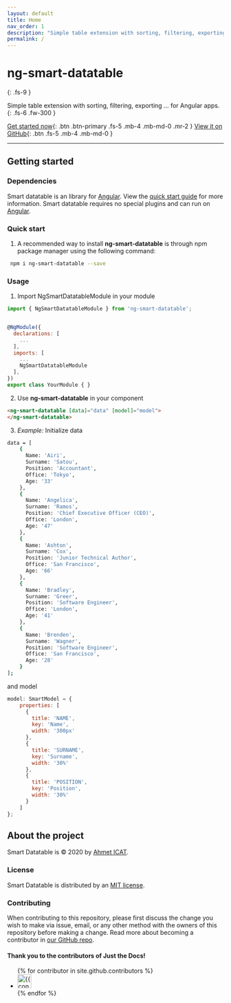 ```yaml
---
layout: default
title: Home
nav_order: 1
description: "Simple table extension with sorting, filtering, exporting ... for Angular apps."
permalink: /
---
```


# ng-smart-datatable
{: .fs-9 }

Simple table extension with sorting, filtering, exporting ... for Angular apps.
{: .fs-6 .fw-300 }

[Get started now](#getting-started){: .btn .btn-primary .fs-5 .mb-4 .mb-md-0 .mr-2 } [View it on GitHub](https://github.com/ahmeticat/smart-datatable){: .btn .fs-5 .mb-4 .mb-md-0 }

---

## Getting started

### Dependencies

Smart datatable is an library for [Angular](https://angular.io). View the [quick start guide](https://github.com/ahmeticat/smart-datatable-page) for more information. Smart datatable requires no special plugins and can run on [Angular](https://angular.io). 

### Quick start

1. A recommended way to install **ng-smart-datatable** is through npm package manager using the following command:

```bash
 npm i ng-smart-datatable --save
```

### Usage

1. Import NgSmartDatatableModule in your module

```javascript
import { NgSmartDatatableModule } from 'ng-smart-datatable';


@NgModule({
  declarations: [
    ...
  ],
  imports: [
    ...
    NgSmartDatatableModule
  ],
})
export class YourModule { }
```

2. Use **ng-smart-datatable** in your component

```html
<ng-smart-datatable [data]="data" [model]="model">
</ng-smart-datatable>
```

3. _Example:_ Initialize data

```bash
data = [
    {
      Name: 'Airi',
      Surname: 'Satou',
      Position: 'Accountant',
      Office: 'Tokyo',
      Age: '33'
    },
    {
      Name: 'Angelica',
      Surname: 'Ramos',
      Position: 'Chief Executive Officer (CEO)',
      Office: 'London',
      Age: '47'
    },
    {
      Name: 'Ashton',
      Surname: 'Cox',
      Position: 'Junior Technical Author',
      Office: 'San Francisco',
      Age: '66'
    },
    {
      Name: 'Bradley',
      Surname: 'Greer',
      Position: 'Software Engineer',
      Office: 'London',
      Age: '41'
    },
    {
      Name: 'Brenden',
      Surname: 'Wagner',
      Position: 'Software Engineer',
      Office: 'San Francisco',
      Age: '28'
    }
];
```

and model

```javascript
model: SmartModel = {
    properties: [
      {
        title: 'NAME',
        key: 'Name',
        width: '300px'
      },
      {
        title: 'SURNAME',
        key: 'Surname',
        width: '30%'
      },
      {
        title: 'POSITION',
        key: 'Position',
        width: '30%'
      }
    ]
};
```

## About the project

Smart Datatable is &copy; 2020 by [Ahmet ICAT](http://github.com/ahmeticat).

### License

Smart Datatable is distributed by an [MIT license](https://github.com/ahmeticat/smart-datatable/blob/master/LICENSE.txt).

### Contributing

When contributing to this repository, please first discuss the change you wish to make via issue,
email, or any other method with the owners of this repository before making a change. Read more about becoming a contributor in [our GitHub repo](https://github.com/ahmeticat/smart-datatable-page).

#### Thank you to the contributors of Just the Docs!

<ul class="list-style-none">
{% for contributor in site.github.contributors %}
  <li class="d-inline-block mr-1">
     <a href="{{ contributor.html_url }}"><img src="{{ contributor.avatar_url }}" width="32" height="32" alt="{{ contributor.login }}"/></a>
  </li>
{% endfor %}
</ul>
